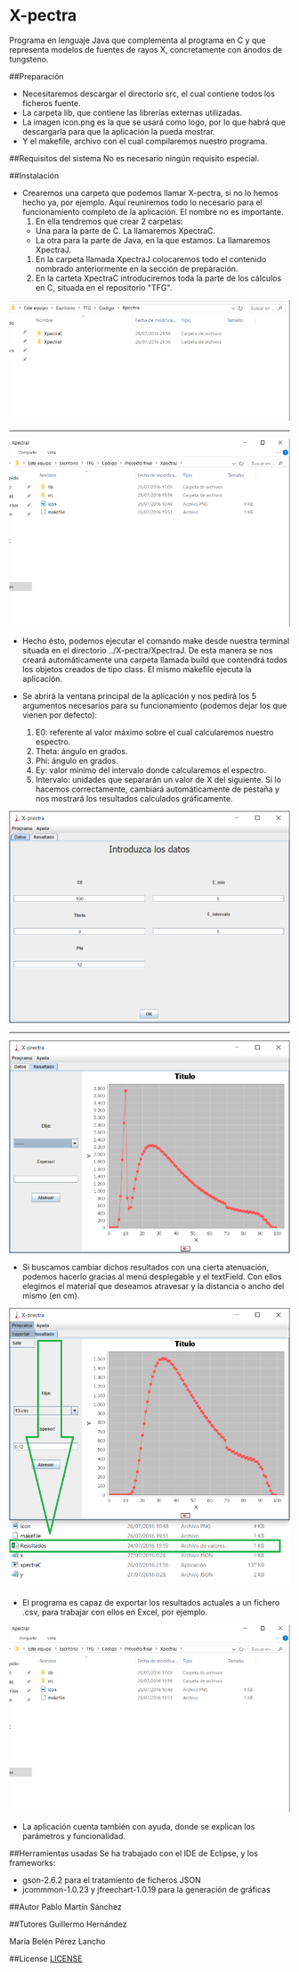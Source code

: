# X-pectra
Programa en lenguaje Java que complementa al programa en C y que representa modelos de fuentes de rayos X, concretamente con ánodos de tungsteno.

##Preparación
* Necesitaremos descargar el directorio src, el cual contiene todos los ficheros fuente.
* La carpeta lib, que contiene las librerías externas utilizadas.
* La imagen icon.png es la que se usará como logo, por lo que habrá que descargarla para que la aplicación la pueda mostrar.
* Y el makefile, archivo con el cual compilaremos nuestro programa.

##Requisitos del sistema
No es necesario ningún requisito especial.

##Instalación
* Crearemos una carpeta que podemos llamar X-pectra, si no lo hemos hecho ya, por ejemplo. Aquí reuniremos todo lo necesario para el funcionamiento completo de la aplicación. El nombre no es importante.
  1. En ella tendremos que crear 2 carpetas: 
    * Una para la parte de C. La llamaremos XpectraC.
    * La otra para la parte de Java, en la que estamos. La llamaremos XpectraJ.
    1. En la carpeta llamada XpectraJ colocaremos todo el contenido nombrado anteriormente en la sección de preparación.
    1. En la carteta XpectraC introduciremos toda la parte de los cálculos en C, situada en el repositorio "TFG".

![Screenshot](/Images/1.png)

- - - -
 
![Screenshot](/Images/2.png)

* Hecho ésto, podemos ejecutar el comando make desde nuestra terminal situada en el directorio ../X-pectra/XpectraJ. De esta manera se nos creará automáticamente una carpeta llamada build que contendrá todos los objetos creados de tipo class. El mismo makefile ejecuta la aplicación.

* Se abrirá la ventana principal de la aplicación y nos pedirá los 5 argumentos necesarios para su funcionamiento (podemos dejar los que vienen por defecto):
  1. E0: referente al valor máximo sobre el cual calcularemos nuestro espectro.
  2. Theta: ángulo en grados.
  3. Phi: ángulo en grados.
  4. Ey: valor mínimo del intervalo donde calcularemos el espectro.
  5. Intervalo: unidades que separarán un valor de X del siguiente.
  Si lo hacemos correctamente, cambiará automáticamente de pestaña y nos mostrará los resultados calculados gráficamente.

![Screenshot](/Images/3.png)

- - - - 

![Screenshot](/Images/4.png)

* Si buscamos cambiar dichos resultados con una cierta atenuación, podemos hacerlo gracias al menú desplegable y el textField. Con ellos elegimos el material que deseamos atravesar y la distancia o ancho del mismo (en cm).

![Screenshot](/Images/6.png)

* El programa es capaz de exportar los resultados actuales a un fichero .csv, para trabajar con ellos en Excel, por ejemplo.

![Screenshot](/Images/2.png)

* La aplicación cuenta también con ayuda, donde se explican los parámetros y funcionalidad.

##Herramientas usadas
Se ha trabajado con el IDE de Eclipse, y los frameworks:
  * gson-2.6.2 para el tratamiento de ficheros JSON
  * jcommmon-1.0.23 y jfreechart-1.0.19 para la generación de gráficas

##Autor
Pablo Martín Sánchez

##Tutores
Guillermo Hernández

María Belén Pérez Lancho

##License
[LICENSE](https://raw.githubusercontent.com/Pabloms94/Interfaz/master/LICENSE.txt)

